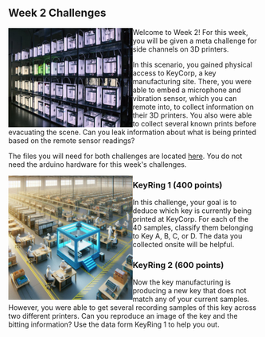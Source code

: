 ## Week 2 Challenges

<img src="https://github.com/TrustworthyComputing/csaw_esc_2024/blob/main/challenges/week2/3dPrinters.jpg" alt="" align="left" width="250" height="200" title="KeyRing1">

Welcome to Week 2! For this week, you will be given a meta challenge for side channels on 3D printers. 

In this scenario, you gained physical access to KeyCorp, a key manufacturing site.
There, you were able to embed a microphone and vibration sensor, which you can remote into, to collect information on their 3D printers.
You also were able to collect several known prints before evacuating the scene.
Can you leak information about what is being printed based on the remote sensor readings?

The files you will need for both challenges are located [here](https://drive.google.com/drive/folders/14gBlku2bCVUA2k1cQIpFVMTqTW1WjPwP). You do not need the arduino hardware for this week's challenges. 


<img src="https://github.com/TrustworthyComputing/csaw_esc_2024/blob/main/challenges/week2/3dFactory.png" alt="" align="left" width="250" height="250" title="KeyRing2">


### KeyRing 1 (400 points)

In this challenge, your goal is to deduce which key is currently being printed at KeyCorp. For each of the 40 samples, classify them belonging to Key A, B, C, or D. The data you collected onsite will be helpful.



###  KeyRing 2 (600 points)

Now the key manufacturing is producing a new key that does not match any of your current samples. However, you were able to get several recording samples of this key across two different printers. Can you reproduce an image of the key and the bitting information? Use the data form KeyRing 1 to help you out.
